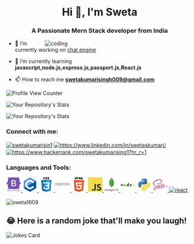 <h1 align="center">Hi 👋, I'm Sweta</h1>
<h3 align="center">A Passionate Mern Stack developer from India</h3>
<img  align="right" alt="coding" width="400" src="https://globaliasoft.com/wp-content/uploads/2021/09/reactjs_development.png"/>

- 🔭 I’m currently working on [chat engine](https://github.com/sweta1609/major-project-2.git)

- 🌱 I’m currently learning **javascript,node.js,express.js,passport.js,React.js**

- 📫 How to reach me **swetakumarisingh009@gmail.com**

![Profile View Counter](https://komarev.com/ghpvc/?username=sweta1609)

![Your Repository's Stats](https://github-readme-stats.vercel.app/api?username=sweta1609&show_icons=true)

![Your Repository's Stats](https://github-readme-stats.vercel.app/api/top-langs/?username=sweta1609&theme=blue-green)

<h3 align="left">Connect with me:</h3>
<p align="left">
<a href="https://twitter.com/swetakumarisin1" target="blank"><img align="center" src="https://raw.githubusercontent.com/rahuldkjain/github-profile-readme-generator/master/src/images/icons/Social/twitter.svg" alt="swetakumarisin1" height="30" width="40" /></a>
<a href="https://linkedin.com/in/https://www.linkedin.com/in/swetaskumari/" target="blank"><img align="center" src="https://raw.githubusercontent.com/rahuldkjain/github-profile-readme-generator/master/src/images/icons/Social/linked-in-alt.svg" alt="https://www.linkedin.com/in/swetaskumari/" height="30" width="40" /></a>
<a href="https://www.hackerrank.com/https://www.hackerrank.com/swetakumarising1?hr_r=1" target="blank"><img align="center" src="https://raw.githubusercontent.com/rahuldkjain/github-profile-readme-generator/master/src/images/icons/Social/hackerrank.svg" alt="https://www.hackerrank.com/swetakumarising1?hr_r=1" height="30" width="40" /></a>
</p>

<h3 align="left">Languages and Tools:</h3>
<p align="left"> <a href="https://getbootstrap.com" target="_blank" rel="noreferrer"> <img src="https://raw.githubusercontent.com/devicons/devicon/master/icons/bootstrap/bootstrap-plain-wordmark.svg" alt="bootstrap" width="40" height="40"/> </a> <a href="https://www.cprogramming.com/" target="_blank" rel="noreferrer"> <img src="https://raw.githubusercontent.com/devicons/devicon/master/icons/c/c-original.svg" alt="c" width="40" height="40"/> </a> <a href="https://www.w3schools.com/css/" target="_blank" rel="noreferrer"> <img src="https://raw.githubusercontent.com/devicons/devicon/master/icons/css3/css3-original-wordmark.svg" alt="css3" width="40" height="40"/> </a> <a href="https://expressjs.com" target="_blank" rel="noreferrer"> <img src="https://raw.githubusercontent.com/devicons/devicon/master/icons/express/express-original-wordmark.svg" alt="express" width="40" height="40"/> </a> <a href="https://www.w3.org/html/" target="_blank" rel="noreferrer"> <img src="https://raw.githubusercontent.com/devicons/devicon/master/icons/html5/html5-original-wordmark.svg" alt="html5" width="40" height="40"/> </a> <a href="https://developer.mozilla.org/en-US/docs/Web/JavaScript" target="_blank" rel="noreferrer"> <img src="https://raw.githubusercontent.com/devicons/devicon/master/icons/javascript/javascript-original.svg" alt="javascript" width="40" height="40"/> </a> <a href="https://www.mongodb.com/" target="_blank" rel="noreferrer"> <img src="https://raw.githubusercontent.com/devicons/devicon/master/icons/mongodb/mongodb-original-wordmark.svg" alt="mongodb" width="40" height="40"/> </a> <a href="https://nodejs.org" target="_blank" rel="noreferrer"> <img src="https://raw.githubusercontent.com/devicons/devicon/master/icons/nodejs/nodejs-original-wordmark.svg" alt="nodejs" width="40" height="40"/> </a> <a href="https://www.python.org" target="_blank" rel="noreferrer"> <img src="https://raw.githubusercontent.com/devicons/devicon/master/icons/python/python-original.svg" alt="python" width="40" height="40"/> </a> <a href="https://sass-lang.com" target="_blank" rel="noreferrer"> <img src="https://raw.githubusercontent.com/devicons/devicon/master/icons/sass/sass-original.svg" alt="sass" width="40" height="40"/> </a>
<a href="https://reactjs.org/" target="_blank" rel="noreferrer"> <img src="https://www.pngitem.com/pimgs/m/664-6644509_icon-react-js-logo-hd-png-download.png" alt="react" width="40" height="40"/> </a></p>

<p><img align="center" src="https://github-readme-stats.vercel.app/api/top-langs?username=sweta1609&show_icons=true&locale=en&layout=compact" alt="sweta1609" /></p>


## 😂 Here is a random joke that'll make you laugh!
![Jokes Card](https://readme-jokes.vercel.app/api)
